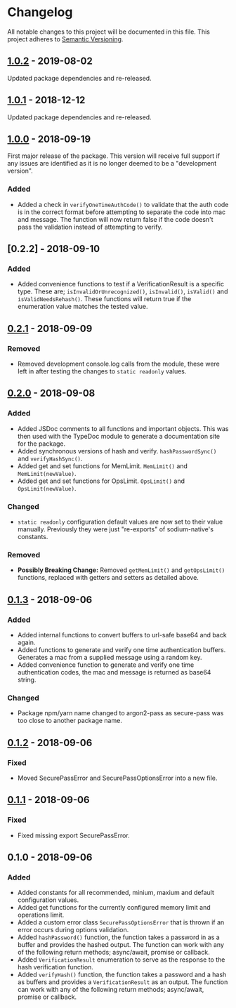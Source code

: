 # Changelog
All notable changes to this project will be documented in this file. This project adheres to [Semantic Versioning](https://semver.org/spec/v2.0.0.html).

## [1.0.2] - 2019-08-02

Updated package dependencies and re-released.

## [1.0.1] - 2018-12-12

Updated package dependencies and re-released.

## [1.0.0] - 2018-09-19

First major release of the package. This version will receive full support if any issues are identified as it is no longer deemed to be a "development version".

### Added

- Added a check in `verifyOneTimeAuthCode()` to validate that the auth code is in the correct format before attempting to separate the code into mac and message. The function will now return false if the code doesn't pass the validation instead of attempting to verify.

## [0.2.2] - 2018-09-10
### Added

- Added convenience functions to test if a VerificationResult is a specific type. These are; `isInvalidOrUnrecognized()`, `isInvalid()`, `isValid()` and `isValidNeedsRehash()`. These functions will return true if the enumeration value matches the tested value.

## [0.2.1] - 2018-09-09
### Removed

- Removed development console.log calls from the module, these were left in after testing the changes to `static readonly` values.

## [0.2.0] - 2018-09-08
### Added

- Added JSDoc comments to all functions and important objects. This was then used with the TypeDoc module to generate a documentation site for the package.
- Added synchronous versions of hash and verify. `hashPasswordSync()` and `verifyHashSync()`.
- Added get and set functions for MemLimit. `MemLimit()` and `MemLimit(newValue)`.
- Added get and set functions for OpsLimit. `OpsLimit()` and `OpsLimit(newValue)`.

### Changed

- `static readonly` configuration default values are now set to their value manually. Previously they were just "re-exports" of sodium-native's constants.

### Removed

- **Possibly Breaking Change:** Removed `getMemLimit()` and `getOpsLimit()` functions, replaced with getters and setters as detailed above.

## [0.1.3] - 2018-09-06
### Added

- Added internal functions to convert buffers to url-safe base64 and back again.
- Added functions to generate and verify one time authentication buffers. Generates a mac from a supplied message using a random key.
- Added convenience function to generate and verify one time authentication codes, the mac and message is returned as base64 string.

### Changed

- Package npm/yarn name changed to argon2-pass as secure-pass was too close to another package name.

## [0.1.2] - 2018-09-06
### Fixed

- Moved SecurePassError and SecurePassOptionsError into a new file.

## [0.1.1] - 2018-09-06
### Fixed

- Fixed missing export SecurePassError.

## 0.1.0 - 2018-09-06
### Added

- Added constants for all recommended, minium, maxium and default configuration values.
- Added get functions for the currently configured memory limit and operations limit.
- Added a custom error class `SecurePassOptionsError` that is thrown if an error occurs during options validation.
- Added `hashPassword()` function, the function takes a password in as a buffer and provides the hashed output. The function can work with any of the following return methods; async/await, promise or callback.
- Added `VerificationResult` enumeration to serve as the response to the hash verification function.
- Added `verifyHash()` function, the function takes a password and a hash as buffers and provides a `VerificationResult` as an output. The function can work with any of the following return methods; async/await, promise or callback.

<!-- Links -->
[1.0.2]: https://github.com/DrBarnabus/secure-pass/compare/v1.0.1...v1.0.2
[1.0.1]: https://github.com/DrBarnabus/secure-pass/compare/v1.0.0...v1.0.1
[1.0.0]: https://github.com/DrBarnabus/secure-pass/compare/v0.2.1...v1.0.0
[0.2.1]: https://github.com/DrBarnabus/secure-pass/compare/v0.2.0...v0.2.1
[0.2.0]: https://github.com/DrBarnabus/secure-pass/compare/v0.1.3...v0.2.0
[0.1.3]: https://github.com/DrBarnabus/secure-pass/compare/v0.1.2...v0.1.3
[0.1.2]: https://github.com/DrBarnabus/secure-pass/compare/v0.1.1...v0.1.2
[0.1.1]: https://github.com/DrBarnabus/secure-pass/compare/v0.1.0...v0.1.1